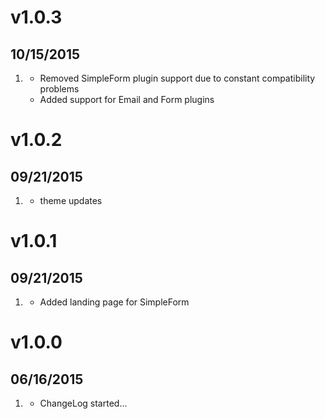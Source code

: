# v1.0.3
## 10/15/2015

1. [](#new)
    * Removed SimpleForm plugin support due to constant compatibility problems
    * Added support for Email and Form plugins

# v1.0.2
## 09/21/2015

1. [](#new)
    * theme updates

# v1.0.1
## 09/21/2015

1. [](#new)
    * Added landing page for SimpleForm

# v1.0.0
## 06/16/2015

1. [](#new)
    * ChangeLog started...
